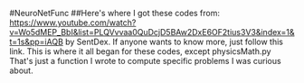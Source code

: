 ﻿#NeuroNetFunc
##Here's where I got these codes from: https://www.youtube.com/watch?v=Wo5dMEP_BbI&list=PLQVvvaa0QuDcjD5BAw2DxE6OF2tius3V3&index=1&t=1s&pp=iAQB by SentDex.  If anyone wants to know more, just follow this link.  This is where it all began for these codes, except physicsMath.py  That's just a function I wrote to compute specific problems I was curious about.
